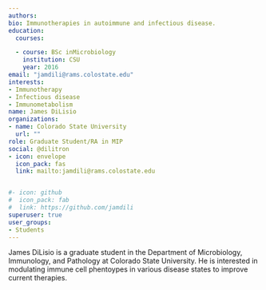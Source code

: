 ```yaml
---
authors:
bio: Immunotherapies in autoimmune and infectious disease.  
education:
  courses:

  - course: BSc inMicrobiology
    institution: CSU
    year: 2016
email: "jamdili@rams.colostate.edu"
interests:
- Immunotherapy
- Infectious disease
- Immunometabolism
name: James DiLisio
organizations: 
- name: Colorado State University
  url: ""
role: Graduate Student/RA in MIP
social: @dilitron
- icon: envelope
  icon_pack: fas
  link: mailto:jamdili@rams.colostate.edu


#- icon: github
#  icon_pack: fab
#  link: https://github.com/jamdili
superuser: true
user_groups:
- Students
---
```


James DiLisio is a graduate student in the Department of Microbiology, Immunology, and Pathology at Colorado State University. He is interested in modulating immune cell phentoypes in various disease states to improve current therapies.  
